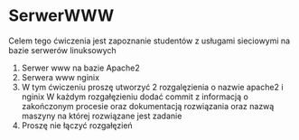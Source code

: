 # SerwerWWW
Celem tego ćwiczenia jest zapoznanie studentów z usługami sieciowymi na bazie serwerów linuksowych
1. Serwer www na bazie Apache2
2. Serwera www nginix 
3. W tym ćwiczeniu proszę utworzyć 2 rozgalęzienia o nazwie apache2 i nginix W każdym rozgałęzieniu dodać commit z informacją o zakończonym procesie oraz dokumentacją rozwiązania oraz nazwą maszyny na której rozwiązane jest zadanie  
4. Proszę nie łączyć rozgałęzień
